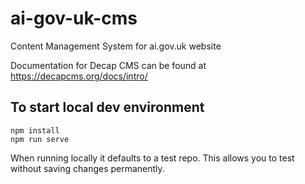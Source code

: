 # ai-gov-uk-cms
Content Management System for ai.gov.uk website

Documentation for Decap CMS can be found at https://decapcms.org/docs/intro/

## To start local dev environment
```
npm install
npm run serve
```

When running locally it defaults to a test repo. This allows you to test without saving changes permanently.